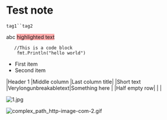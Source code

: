 # Test note

`tag1``tag2`

abc <span style="background-color: #ffaaaa">highlighted text</span>

```
   //This is a code block
    fmt.Println("hello world")
```

* First item
* Second item

|Header 1      |Middle column          |Last column title|
|Short text    |Verylongunbreakabletext|Something here   |
|Half empty row|                       |                 |

![1.jpg](image/1.jpg)

![complex_path_http-image-com-2.gif](image/complex_path_http-image-com-2.gif)
